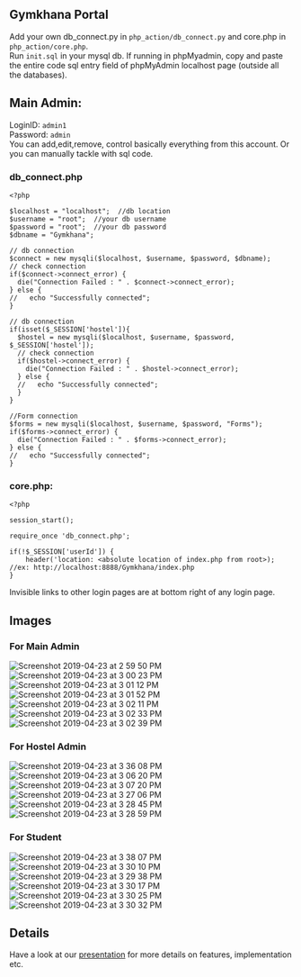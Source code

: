## Gymkhana Portal

Add your own db_connect.py in `php_action/db_connect.py` and core.php in `php_action/core.php`.  
Run `init.sql` in your mysql db. If running in phpMyadmin, copy and paste the entire code sql entry field of phpMyAdmin localhost page (outside all the databases).  

## Main Admin: 
LoginID:  `admin1`  
Password:  `admin`  
You can add,edit,remove, control basically everything from this account. Or you can manually tackle with sql code.  

### db_connect.php
```
<?php 	

$localhost = "localhost";  //db location
$username = "root";  //your db username
$password = "root";  //your db password
$dbname = "Gymkhana";

// db connection
$connect = new mysqli($localhost, $username, $password, $dbname);
// check connection
if($connect->connect_error) {
  die("Connection Failed : " . $connect->connect_error);
} else {
//   echo "Successfully connected";
}

// db connection
if(isset($_SESSION['hostel']){
  $hostel = new mysqli($localhost, $username, $password, $_SESSION['hostel']);
  // check connection
  if($hostel->connect_error) {
    die("Connection Failed : " . $hostel->connect_error);
  } else {
  //   echo "Successfully connected";
  }
}

//Form connection
$forms = new mysqli($localhost, $username, $password, "Forms");
if($forms->connect_error) {
  die("Connection Failed : " . $forms->connect_error);
} else {
//   echo "Successfully connected";
}

```
### core.php: 
```
<?php 

session_start();

require_once 'db_connect.php';

if(!$_SESSION['userId']) {
	header('location: <absolute location of index.php from root>);	//ex: http://localhost:8888/Gymkhana/index.php
} 

```
 
Invisible links to other login pages are at bottom right of any login page.  

## Images

### For Main Admin

![Screenshot 2019-04-23 at 2 59 50 PM](https://user-images.githubusercontent.com/29799995/56572745-4b7a6100-65dd-11e9-97d5-412d0e40a03a.png)
![Screenshot 2019-04-23 at 3 00 23 PM](https://user-images.githubusercontent.com/29799995/56572747-4c12f780-65dd-11e9-9003-68cc1fdd1e8f.png)
![Screenshot 2019-04-23 at 3 01 12 PM](https://user-images.githubusercontent.com/29799995/56572752-4cab8e00-65dd-11e9-90d4-20e530b76513.png)
![Screenshot 2019-04-23 at 3 01 52 PM](https://user-images.githubusercontent.com/29799995/56572755-4cab8e00-65dd-11e9-826b-3480c7ba9900.png)
![Screenshot 2019-04-23 at 3 02 11 PM](https://user-images.githubusercontent.com/29799995/56572757-4d442480-65dd-11e9-925c-14100a37700c.png)
![Screenshot 2019-04-23 at 3 02 33 PM](https://user-images.githubusercontent.com/29799995/56572758-4d442480-65dd-11e9-97e0-fd61202fdce1.png)
![Screenshot 2019-04-23 at 3 02 39 PM](https://user-images.githubusercontent.com/29799995/56572759-4d442480-65dd-11e9-973c-7f3bbe951f40.png)


### For Hostel Admin

![Screenshot 2019-04-23 at 3 36 08 PM](https://user-images.githubusercontent.com/29799995/56572880-8bd9df00-65dd-11e9-88a0-1868db0f926b.png)
![Screenshot 2019-04-23 at 3 06 20 PM](https://user-images.githubusercontent.com/29799995/56572924-9e541880-65dd-11e9-9900-bec0cdb7aee6.png)
![Screenshot 2019-04-23 at 3 07 20 PM](https://user-images.githubusercontent.com/29799995/56572926-9eecaf00-65dd-11e9-97db-60d28f01b27d.png)
![Screenshot 2019-04-23 at 3 27 06 PM](https://user-images.githubusercontent.com/29799995/56572928-9f854580-65dd-11e9-8142-85a594a7fd98.png)
![Screenshot 2019-04-23 at 3 28 45 PM](https://user-images.githubusercontent.com/29799995/56572930-9f854580-65dd-11e9-971f-a4e9c55c1f95.png)
![Screenshot 2019-04-23 at 3 28 59 PM](https://user-images.githubusercontent.com/29799995/56572931-a01ddc00-65dd-11e9-8e90-5c7bf2e6b6cd.png)


### For Student

![Screenshot 2019-04-23 at 3 38 07 PM](https://user-images.githubusercontent.com/29799995/56573013-d0657a80-65dd-11e9-81eb-901909f0b1ef.png)
![Screenshot 2019-04-23 at 3 30 10 PM](https://user-images.githubusercontent.com/29799995/56573021-d78c8880-65dd-11e9-9fab-a5757db007c9.png)
![Screenshot 2019-04-23 at 3 29 38 PM](https://user-images.githubusercontent.com/29799995/56573026-d8bdb580-65dd-11e9-9258-5c47076c75b7.png)
![Screenshot 2019-04-23 at 3 30 17 PM](https://user-images.githubusercontent.com/29799995/56573045-e410e100-65dd-11e9-969b-595b4cc40273.png)
![Screenshot 2019-04-23 at 3 30 25 PM](https://user-images.githubusercontent.com/29799995/56573046-e4a97780-65dd-11e9-8304-968f9fd49fb6.png)
![Screenshot 2019-04-23 at 3 30 32 PM](https://user-images.githubusercontent.com/29799995/56573047-e4a97780-65dd-11e9-855a-6027c17a90cd.png)


## Details
Have a look at our [presentation](16CS01042_41_DS_Lab_Project_Gims.pptx) for more details on features, implementation etc.
